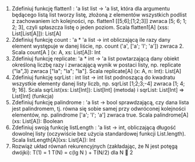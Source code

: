 1. Zdefiniuj funkcję flatten1 : 'a list list -> 'a list, która dla argumentu będącego listą list
 tworzy listę, złożoną z elementów wszystkich podlist z zachowaniem ich kolejności,
 np. flatten1 [[5;6];[1;2;3]] zwraca [5; 6; 1; 2; 3], czyli spłaszcza listę o jeden poziom.
 Scala flatten1[A] (xss: List[List[A]]): List[A]
2. Zdefiniuj funkcję count : 'a * 'a list -> int obliczającą ile razy dany element występuje
 w danej liście, np. count ('a', ['a'; 'l'; 'a']) zwraca 2.
 Scala count[A ] (x: A, xs: List[A]): Int
3. Zdefiniuj funkcję replicate: 'a * int -> 'a list powtarzającą dany obiekt określoną liczbę
 razy i zwracającą wynik w postaci listy, np. replicate ("la",3) zwraca ["la"; "la"; "la"].
 Scala replicate[A] (x: A, n: Int): List[A]
4. Zdefiniuj funkcję sqrList : int list -> int list podnoszącą do kwadratu wszystkie elementy
 danej listy liczb, np. sqrList [1;2;3;-4] zwraca [1; 4; 9; 16].
 Scala sqrList(xs: List[Int]): List[Int] (metoda)
 i sqrList: List[Int] => List[Int] (funkcja)
5. Zdefiniuj funkcję palindrome : 'a list -> bool sprawdzającą, czy dana lista jest
 palindromem, tj. równa się sobie samej przy odwróconej kolejności elementów,
 np. palindrome ['a'; 'l'; 'a'] zwraca true.
 Scala palindrome[A] (xs: List[A]): Boolean
6. Zdefiniuj swoją funkcję listLength : 'a list -> int, obliczającą długość dowolnej listy
 (oczywiście bez użycia standardowej funkcji List.length).
 Scala listLength[A](xs: List[A]): Int
7. Rozwiąż układ równań rekurencyjnych (zakładając, że N jest potęgą dwójki):
 T(1) = 1
T(N) = c(lg N ) + T(N/2) dla N  2
